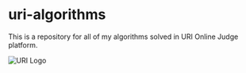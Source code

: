 # uri-algorithms
This is a repository for all of my algorithms solved in URI Online Judge platform.

![URI Logo](https://camo.githubusercontent.com/6f235be837bdddbfeba57c1100cb1375edcc4ce5fdc010a94f74b721e061cdb6/68747470733a2f2f646b613537356f666d34616f302e636c6f756466726f6e742e6e65742f70616765732d7472616e73616374696f6e616c5f6c6f676f732f726574696e612f393134342f526c3171784e5a6854357537426969317465734f)
